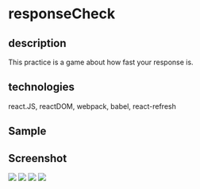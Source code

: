 # responseCheck

## description
This practice is a game about how fast your response is.

## technologies
react.JS, reactDOM, webpack, babel, react-refresh

## Sample

## Screenshot
<img src="https://user-images.githubusercontent.com/48890162/110193802-26bfb900-7e04-11eb-8d29-3f086f802210.png">
<img src="https://user-images.githubusercontent.com/48890162/110193803-27f0e600-7e04-11eb-8c3a-82057ce87a5c.png">
<img src="https://user-images.githubusercontent.com/48890162/110193804-29221300-7e04-11eb-9e64-5ca521d0778f.png">
<img src="https://user-images.githubusercontent.com/48890162/110193805-2a534000-7e04-11eb-9d82-7e3620237eac.png">
